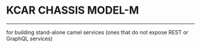 # KCAR CHASSIS MODEL-M

---

for building stand-alone camel services (ones that do not expose REST or GraphQL services)
